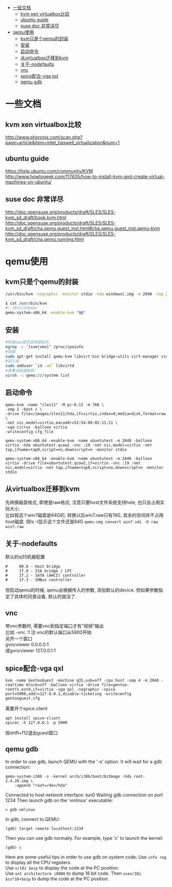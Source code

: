 - [一些文档](#一些文档)
  - [kvm xen virtualbox比较](#kvm-xen-virtualbox比较)
  - [ubuntu guide](#ubuntu-guide)
  - [suse doc 非常详尽](#suse-doc-非常详尽)
- [qemu使用](#qemu使用)
  - [kvm只是个qemu的封装](#kvm只是个qemu的封装)
  - [安装](#安装)
  - [启动命令](#启动命令)
  - [从virtualbox迁移到kvm](#从virtualbox迁移到kvm)
  - [关于-nodefaults](#关于-nodefaults)
  - [vnc](#vnc)
  - [spice配合-vga qxl](#spice配合-vga-qxl)
  - [qemu gdb](#qemu-gdb)

# 一些文档
## kvm xen virtualbox比较
http://www.phoronix.com/scan.php?page=article&item=intel_haswell_virtualization&num=1

## ubuntu guide
https://help.ubuntu.com/community/KVM  
http://www.howtogeek.com/117635/how-to-install-kvm-and-create-virtual-machines-on-ubuntu/

## suse doc 非常详尽
http://doc.opensuse.org/products/draft/SLES/SLES-kvm_sd_draft/book.kvm.html  
http://doc.opensuse.org/products/draft/SLES/SLES-kvm_sd_draft/cha.qemu.guest_inst.html#cha.qemu.guest_inst.qemu-kvm  
http://doc.opensuse.org/products/draft/SLES/SLES-kvm_sd_draft/cha.qemu.running.html

# qemu使用
## kvm只是个qemu的封装
```sh
/usr/bin/kvm -nographic -monitor stdio -hda windowsC.img -m 2048 -smp 2 -cdrom Win2003.iso -boot c -soundhw es1370 -no-acpi -localtime -usb -usbdevice tablet -net nic,vlan=0,model=rtl8139 -net tap,vlan=0,ifname=tap0
```
```sh
$ cat /usr/bin/kvm
#! /bin/shexec
qemu-system-x86_64 -enable-kvm "$@"
```

## 安装
```sh
#检查cpu是否支持虚拟化
egrep -c ‘(svm|vmx)’ /proc/cpuinfo
#安装
sudo apt-get install qemu-kvm libvirt-bin bridge-utils virt-manager virt-viewer
#加入组
sudo adduser `id -un` libvirtd
#查看当前虚拟机
virsh -c qemu:///system list
```

## 启动命令
```
qemu-kvm -name "sles11" -M pc-0.12 -m 768 \
-smp 2 -boot c \
-drive file=/images/sles11/hda,if=virtio,index=0,media=disk,format=raw \
-net nic,model=virtio,macaddr=52:54:00:05:11:11 \
-vga cirrus -balloon virtio
-writeconfig cfg_file

qemu-system-x86_64 -enable-kvm -name ubuntutest -m 2048 -balloon virtio -hda ubuntutest.qcow2 -vnc :19 -net nic,model=virtio -net tap,ifname=tap0,script=no,downscript=n -monitor stdio

qemu-system-x86_64 -enable-kvm -name ubuntutest -m 2048 -balloon virtio -drive file=ubuntutest.qcow2,if=virtio -vnc :19 -net nic,model=virtio -net tap,ifname=tap0,script=no,downscript=n -monitor stdio
```

## 从virtualbox迁移到kvm
先转换磁盘格式, 即使是raw格式, 注意只要host文件系统支持hole, 也只会占用实际大小.  
比如我这个win7磁盘是64G的, 转换以后win7.raw只有19G, 其余的空间并不占用host磁盘. 但ls -l显示这个文件还是64G
`qemu-img convert win7.vdi -O raw win7.raw`

## 关于-nodefaults
默认的q35机器配置
```
#     00.0 - Host bridge
#     1f.0 - ISA bridge / LPC
#     1f.2 - SATA (AHCI) controller
#     1f.3 - SMBus controller
```
但启动qemu的时候, qemu会根据传入的参数, 添加默认的device. 但如果参数指定了具体的同类设备, 默认的就没了.

## vnc
带vnc参数时, 需要vnc到指定端口才有"视频"输出  
比如 -vnc :1 注:vnc的默认端口从5900开始  
另开一个窗口  
gvncviewer 0.0.0.0:1  
或gvncviewer 127.0.0.1:1

## spice配合-vga qxl
```
kvm -name GentooGuest -machine q35,usb=off -cpu host -smp 4 -m 2048 -realtime mlock=off -balloon virtio -drive file=gentoo-rootfs.ext4,if=virtio -vga qxl -nographic -spice port=5900,addr=127.0.0.1,disable-ticketing -writeconfig gentooguest.cfg
```
需要开个spice client  
```
apt install spice-client
spicec -h 127.0.0.1 -p 5900
```
按shift+f12退出guest窗口

## qemu gdb

In order to use gdb, launch QEMU with the '-s' option. It will wait for a gdb connection:
```
qemu-system-i386 -s -kernel arch/i386/boot/bzImage -hda root-2.4.20.img \
    -append "root=/dev/hda"
```
Connected to host network interface: tun0
Waiting gdb connection on port 1234
Then launch gdb on the 'vmlinux' executable:
```
> gdb vmlinux
```
In gdb, connect to QEMU:
```
(gdb) target remote localhost:1234
```
Then you can use gdb normally. For example, type 'c' to launch the kernel:
```
(gdb) c
```
Here are some useful tips in order to use gdb on system code:
Use `info reg` to display all the CPU registers.  
Use `x/10i $eip` to display the code at the PC position.  
Use `set architecture i8086` to dump 16 bit code. Then `usex/10i $cs*16+$eip` to dump the code at the PC position.
